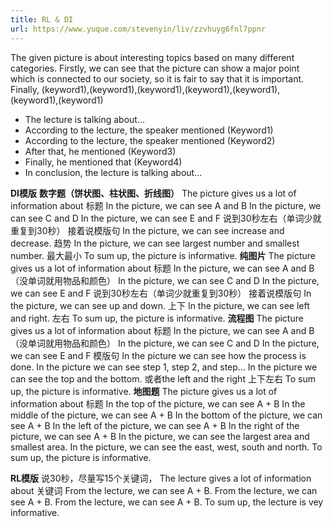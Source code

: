 ```yaml
---
title: RL & DI
url: https://www.yuque.com/stevenyin/liv/zzvhuyg6fnl7ppnr
---
```


The given picture is about interesting topics based on many different categories.
Firstly, we can see that the picture can show a major point which is connected to our society, so it is fair to say that it is important.
Finally, (keyword1),(keyword1),(keyword1),(keyword1),(keyword1),(keyword1),(keyword1)

- The lecture is talking about...
- According to the lecture, the speaker mentioned (Keyword1)
- According to the lecture, the speaker mentioned (Keyword2)
- After that, he mentioned (Keyword3)
- Finally, he mentioned that (Keyword4)
- In conclusion, the lecture is talking about...

**DI模版**
**数字题（饼状图、柱状图、折线图）**
The picture gives us a lot of information about 标题
In the picture, we can see A and B
In the picture, we can see C and D
In the picture, we can see E and F&#x20;
说到30秒左右（单词少就重复到30秒）
接着说模版句
In the picture, we can see increase and decrease. 趋势
In the picture, we can see largest number and smallest number. 最大最小
To sum up, the picture is informative.&#x20;
**纯图片**
The picture gives us a lot of information about 标题
In the picture, we can see A and B（没单词就用物品和颜色）
In the picture, we can see C and D
In the picture, we can see E and F&#x20;
说到30秒左右（单词少就重复到30秒）
接着说模版句
In the picture, we can see up and down. 上下
In the picture, we can see left and right. 左右
To sum up, the picture is informative.&#x20;
**流程图**
The picture gives us a lot of information about 标题
In the picture, we can see A and B（没单词就用物品和颜色）
In the picture, we can see C and D
In the picture, we can see E and F&#x20;
模版句
In the picture we can see how the process is done.&#x20;
In the picture we can see step 1, step 2, and step…
In the picture we can see the top and the bottom. 或者the left and the right  上下左右
To sum up, the picture is informative.&#x20;
**地图题**
The picture gives us a lot of information about 标题
In the top of the picture, we can see A + B
In the middle of the picture, we can see A + B
In the bottom of the picture, we can see A + B
In the left of the picture, we can see A + B
In the right of the picture, we can see A + B
In the picture, we can see the largest area and smallest area.
In the picture, we can see the east, west, south and north.
To sum up, the picture is informative.

**RL模版**
说30秒，尽量写15个关键词，
The lecture gives a lot of information about 关键词
From the lecture, we can see A + B.
From the lecture, we can see A + B.
From the lecture, we can see A + B.
To sum up, the lecture is vey informative.
